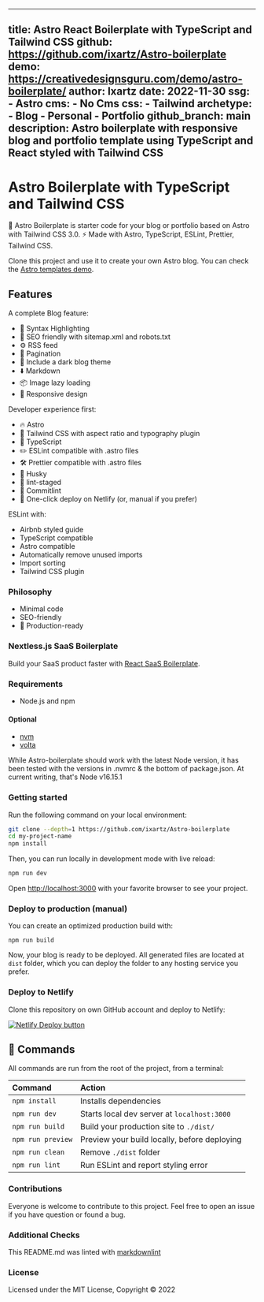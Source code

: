 ---
  title: Astro React Boilerplate with TypeScript and Tailwind CSS
  github: https://github.com/ixartz/Astro-boilerplate
  demo: https://creativedesignsguru.com/demo/astro-boilerplate/
  author: Ixartz
  date: 2022-11-30
  ssg:
    - Astro
  cms:
    - No Cms
  css:
    - Tailwind
  archetype:
    - Blog
    - Personal
    - Portfolio
  github_branch: main
  description: Astro boilerplate with responsive blog and portfolio template using TypeScript and React styled with Tailwind CSS
  ---

 # Astro Boilerplate with TypeScript and Tailwind CSS

 🚀 Astro Boilerplate is starter code for your blog or portfolio based on Astro
 with Tailwind CSS 3.0. ⚡️ Made with Astro, TypeScript, ESLint, Prettier,
 Tailwind CSS.

 Clone this project and use it to create your own Astro blog. You can check the
 [Astro templates demo](https://creativedesignsguru.com/demo/astro-boilerplate/).

 ## Features

 A complete Blog feature:

 - 🎈 Syntax Highlighting
 - 🤖 SEO friendly with sitemap.xml and robots.txt
 - ⚙️ RSS feed
 - 📖 Pagination
 - 🌈 Include a dark blog theme
 - ⬇️ Markdown
 - 📦 Image lazy loading
 - 💎 Responsive design

 Developer experience first:

 - 🔥 Astro
 - 🎨 Tailwind CSS with aspect ratio and typography plugin
 - 🎉 TypeScript
 - ✏️ ESLint compatible with .astro files
 - 🛠 Prettier compatible with .astro files
 - 🦊 Husky
 - 🚫 lint-staged
 - 🚨 Commitlint
 - 🔧 One-click deploy on Netlify (or, manual if you prefer)

 ESLint with:

 - Airbnb styled guide
 - TypeScript compatible
 - Astro compatible
 - Automatically remove unused imports
 - Import sorting
 - Tailwind CSS plugin

 ### Philosophy

 - Minimal code
 - SEO-friendly
 - 🚀 Production-ready

 ### Nextless.js SaaS Boilerplate

 Build your SaaS product faster with [React SaaS Boilerplate](https://nextlessjs.com).

 ### Requirements

 - Node.js and npm

 #### Optional

 - [nvm](https://github.com/nvm-sh/nvm)
 - [volta](https://volta.sh/)

 While Astro-boilerplate should work with the latest Node version, it has been
 tested with the versions in .nvmrc & the bottom of package.json. At current
 writing, that's Node v16.15.1

 ### Getting started

 Run the following command on your local environment:

 ``` bash
 git clone --depth=1 https://github.com/ixartz/Astro-boilerplate
 cd my-project-name
 npm install
 ```

 Then, you can run locally in development mode with live reload:

 ``` bash
 npm run dev
 ```

 Open [http://localhost:3000](http://localhost:3000) with your favorite browser
 to see your project.

 ### Deploy to production (manual)

 You can create an optimized production build with:

 ```shell
 npm run build
 ```

 Now, your blog is ready to be deployed. All generated files are located at
 `dist` folder, which you can deploy the folder to any hosting service you
 prefer.

 ### Deploy to Netlify

 Clone this repository on own GitHub account and deploy to Netlify:

 [![Netlify Deploy button](https://www.netlify.com/img/deploy/button.svg)](https://app.netlify.com/start/deploy?repository=https://github.com/ixartz/Astro-boilerplate)

 ## 🧞 Commands

 All commands are run from the root of the project, from a terminal:

 | Command           | Action                                       |
 |:----------------  |:-------------------------------------------- |
 | `npm install`     | Installs dependencies                        |
 | `npm run dev`     | Starts local dev server at `localhost:3000`  |
 | `npm run build`   | Build your production site to `./dist/`      |
 | `npm run preview` | Preview your build locally, before deploying |
 | `npm run clean`   | Remove `./dist` folder                       |
 | `npm run lint`    | Run ESLint and report styling error          |

 ### Contributions

 Everyone is welcome to contribute to this project.
 Feel free to open an issue if you have question or found a bug.

 ### Additional Checks

 This README.md was linted with
 [markdownlint](https://github.com/igorshubovych/markdownlint-cli)

 ### License

 Licensed under the MIT License, Copyright © 2022
